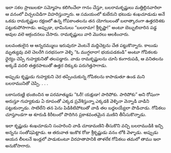 ﻿ఇలా సకల ప్రాణులకూ సమ్మోహం కలిగించేలా గానం చేస్తూ, బలరామకృష్ణులు మత్తిల్లినవారిలా ఆ వనంలో విచ్చలవిడిగా విహరిస్తున్నారు. ఆ సమయంలో కుబేరుని భటుడు శంఖచూడుడు అనే ఒకడు రామకృష్ణుల రక్షణలో ఉన్న గోపకాంతలను తన యోగబలంతో బలాత్కారంగా ఉత్తరదిశకు పట్టుకుపోసాగాడు. అప్పుడా, భామినులు “బలరామా! శ్రీకృష్ణా!” అంటూ బెబ్బులిబారిన పడ్డ ఆవుల వలె ఆక్రందనలు చేసారు. రామకృష్ణులు వారి మొరలు ఆలకించారు. 

బలవంతులైన ఆ ఆన్నదమ్ములు ఇరువురూ వెంటనే మద్దిచెట్లను చేత పట్టుకొన్నారు. కాలుడు మృత్యువు వలె చెలరేగి సరభసంగా వెళ్ళి “ఓ ముగ్ధలారా! భయపడకండి” అంటూ గోపికలకు ధైర్యం చెప్పి గుహ్యకునితో తలపడ్డారు. వాడు రామకృష్ణులను చూసి కంగారుపడి, ఆ వనితలను అక్కడే వదలి తత్తరపాటుతో ఉత్తర దిక్కుకు పరుగెత్తసాగాడు. 

అప్పుడు కృష్ణుడు గుహ్యకుని చెర తప్పించుకున్న గోపికలను కాపాడుతూ ఉండ మని బలరామునితో చెప్పి. . . . 

బకాసురుణ్ణి భంజించిన ఆ పరమాత్ముడు “ఓరీ! యక్షుడా! పారిపోకు. పారిపోకు” అని రోషంగా అరుస్తూ గుహ్యకుడు ఏ రూపంతో ఎక్కడ ప్రవేశిస్తున్నా ఎక్కడకి వెళ్ళినా వెన్నాడి వాడిని పట్టుకున్నాడు. సాటిలేని తన పెను పిడికిటిపోటుతో వాడి తల బద్దలయ్యేలా పొడిచాడు. గోపికలు చూస్తూండగా ఆ శూరుడి కిరీటంలో పొదిగిన ప్రకాశవంతమైన మణిని తీసేసుకొన్నాడు. 

ఇలా కృష్ణుడు శంఖచూడుని సంహరించి వాడి చూడామణిని తీసుకొని వచ్చి బలరాముడికి ఇచ్చి అన్నను సంతోషపెట్టాడు. ఆ తరువాత ఇంకొక రోజు శ్రీకృష్ణుడు వనం లోకి వెళ్ళాడు. అప్పుడు ఆయన లీలలనే ఇండ్లలో పాడుకుంటూ విరహతాపానికి తాళలేక గోపికలు తమలో తాము ఇలా అనుకోసాగారు. 

